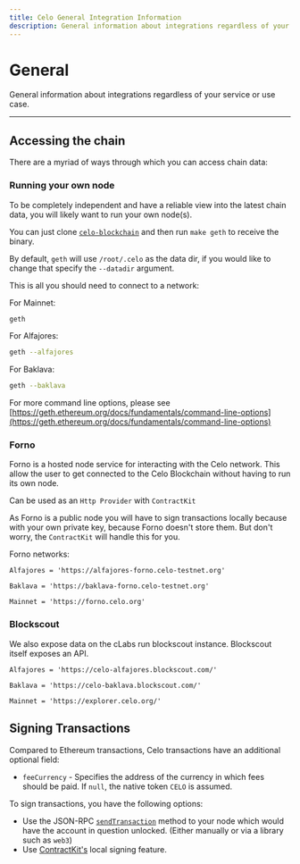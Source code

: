 ```yaml
---
title: Celo General Integration Information
description: General information about integrations regardless of your service or use case.
---
```


# General

General information about integrations regardless of your service or use case.

---

## Accessing the chain

There are a myriad of ways through which you can access chain data:

### Running your own node

To be completely independent and have a reliable view into the latest chain data, you will likely want to run your own node(s).

You can just clone [`celo-blockchain`](https://github.com/celo-org/celo-blockchain) and then run `make geth` to receive the binary.

By default, `geth` will use `/root/.celo` as the data dir, if you would like to change that specify the `--datadir` argument.

This is all you should need to connect to a network:

For Mainnet:

```bash
geth
```

For Alfajores:

```bash
geth --alfajores
```

For Baklava:

```bash
geth --baklava
```

For more command line options, please see [https://geth.ethereum.org/docs/fundamentals/command-line-options](https://geth.ethereum.org/docs/fundamentals/command-line-options)

### Forno

Forno is a hosted node service for interacting with the Celo network. This allow the user to get connected to the Celo Blockchain without having to run its own node.

Can be used as an `Http Provider` with `ContractKit`

As Forno is a public node you will have to sign transactions locally because with your own private key, because Forno doesn't store them. But don't worry, the `ContractKit` will handle this for you.

Forno networks:

```
Alfajores = 'https://alfajores-forno.celo-testnet.org'

Baklava = 'https://baklava-forno.celo-testnet.org'

Mainnet = 'https://forno.celo.org'
```

### Blockscout

We also expose data on the cLabs run blockscout instance. Blockscout itself exposes an API.

```
Alfajores = 'https://celo-alfajores.blockscout.com/'

Baklava = 'https://celo-baklava.blockscout.com/'

Mainnet = 'https://explorer.celo.org/'
```

## Signing Transactions

Compared to Ethereum transactions, Celo transactions have an additional optional field:

- `feeCurrency` - Specifies the address of the currency in which fees should be paid. If `null`, the native token `CELO` is assumed.

<!-- TODO: Fix this link when this part of the docs is done
[Read more about Celo Transactions](/celo-codebase/what-is-celo/about-celo-l1/protocol/transactions)
-->

To sign transactions, you have the following options:

- Use the JSON-RPC [`sendTransaction`](https://github.com/ethereum/execution-apis/blob/c710097abda52b5a190d831eb8b1eddd3d28c603/tests/eth_sendRawTransaction/send-legacy-transaction.io) method to your node which would have the account in question unlocked. (Either manually or via a library such as `web3`)
- Use [ContractKit's](/developer/contractkit/) local signing feature.
